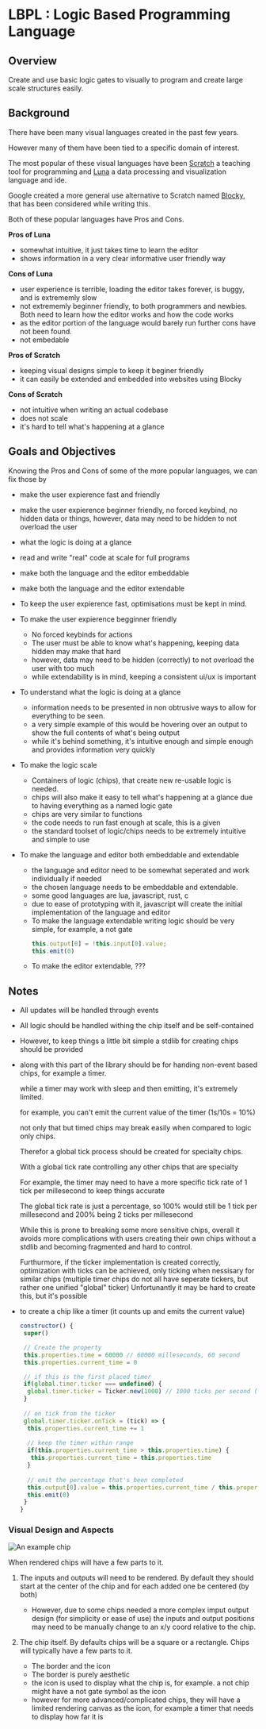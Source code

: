 [//]: # (Title)
# LBPL : Logic Based Programming Language

[//]: # (Overview)
## Overview
Create and use basic logic gates to visually to program and create large scale structures easily.

[//]: # (Background)
## Background
There have been many visual languages created in the past few years.

However many of them have been tied to a specific domain of interest.

The most popular of these visual languages have been [Scratch](https://scratch.mit.edu/) a teaching tool for programming and [Luna](https://www.luna-lang.org/) a data processing and visualization language and ide.

Google created a more general use alternative to Scratch named [Blocky](https://developers.google.com/blockly/), that has been considered while writing this.

Both of these popular languages have Pros and Cons.

**Pros of Luna**
- somewhat intuitive, it just takes time to learn the editor
- shows information in a very clear informative user friendly way

**Cons of Luna**
- user experience is terrible, loading the editor takes forever, is buggy, and is extrememly slow
- not extrememly beginner friendly, to both programmers and newbies. Both need to learn how the editor works and how the code works
- as the editor portion of the language would barely run further cons have not been found.
- not embedable

**Pros of Scratch**
- keeping visual designs simple to keep it beginer friendly
- it can easily be extended and embedded into websites using Blocky

**Cons of Scratch**
- not intuitive when writing an actual codebase
- does not scale
- it's hard to tell what's happening at a glance

[//]: # (Objectives)
## Goals and Objectives
Knowing the Pros and Cons of some of the more popular languages, we can fix those by
- make the user expierence fast and friendly
- make the user expierence beginner friendly, no forced keybind, no hidden data or things, however, data may need to be hidden to not overload the user
- what the logic is doing at a glance
- read and write "real" code at scale for full programs
- make both the language and the editor embeddable
- make both the language and the editor extendable

- To keep the user expierence fast, optimisations must be kept in mind.
- To make the user expierence begginner friendly 
  * No forced keybinds for actions
  * The user must be able to know what's happening, keeping data hidden may make that hard
  * however, data may need to be hidden (correctly) to not overload the user with too much
  * while extendability is in mind, keeping a consistent ui/ux is important
- To understand what the logic is doing at a glance
  * information needs to be presented in non obtrusive ways to allow for everything to be seen.
  * a very simple example of this would be hovering over an output to show the full contents of what's being output
  * while it's behind something, it's intuitive enough and simple enough and provides information very quickly
- To make the logic scale
  * Containers of logic (chips), that create new re-usable logic is needed.
  * chips will also make it easy to tell what's happening at a glance due to having everything as a named logic gate
  * chips are very similar to functions
  * the code needs to run fast enough at scale, this is a given
  * the standard toolset of logic/chips needs to be extremely intuitive and simple to use
- To make the language and editor both embeddable and extendable
  * the language and editor need to be somewhat seperated and work individually if needed
  * the chosen language needs to be embeddable and extendable.
  * some good languages are lua, javascript, rust, c
  * due to ease of prototyping with it, javascript will create the initial implementation of the language and editor
  * To make the language extendable writing logic should be very simple, for example, a not gate 
    ```js
    this.output[0] = !this.input[0].value;
    this.emit(0) 
    ```
  * To make the editor extendable, ???


## Notes
- All updates will be handled through events
- All logic should be handled withing the chip itself and be self-contained
- However, to keep things a little bit simple a stdlib for creating chips should be provided
- along with this part of the library should be for handing non-event based chips, for example a timer.

  while a timer may work with sleep and then emitting, it's extremely limited.
  
  for example, you can't emit the current value of the timer (1s/10s = 10%)
  
  not only that but timed chips may break easily when compared to logic only chips.
  
  Therefor a global tick process should be created for specialty chips.
  
  With a global tick rate controlling any other chips that are specialty
  
  For example, the timer may need to have a more specific tick rate of 1 tick per millesecond to keep things accurate
  
  The global tick rate is just a percentage, so 100% would still be 1 tick per millesecond and 200% being 2 ticks per millesecond
  
  While this is prone to breaking some more sensitive chips, overall it avoids more complications with users creating their own chips without a stdlib and becoming fragmented and hard to control.
  
  Furthurmore, if the ticker implementation is created correctly, optimization with ticks can be achieved, only ticking when nessisary for similar chips (multiple timer chips do not all have seperate tickers, but rather one unified "global" ticker)
  Unfortunantly it may be hard to create this, but it's possible
  
- to create a chip like a timer (it counts up and emits the current value) 
  ```js
  constructor() {
   super()
  
   // Create the property
   this.properties.time = 60000 // 60000 milleseconds, 60 second
   this.properties.current_time = 0
  
   // if this is the first placed timer
   if(global.timer.ticker === undefined) {
    global.timer.ticker = Ticker.new(1000) // 1000 ticks per second (1 tick per millesecond)
   }
   
   // on tick from the ticker
   global.timer.ticker.onTick = (tick) => {
    this.properties.current_time += 1
     
    // keep the timer within range
    if(this.properties.current_time > this.properties.time) {
     this.properties.current_time = this.properties.time
    }
    
    // emit the percentage that's been completed
    this.output[0].value = this.properties.current_time / this.properties.time
    this.emit(0)
   }
  }
  ```

### Visual Design and Aspects
![An example chip](https://i.imgur.com/zOyY1qA.png)

When rendered chips will have a few parts to it.

1. The inputs and outputs will need to be rendered. By default they should start at the center of the chip and for each added one be centered (by both)
   - However, due to some chips needed a more complex imput output design (for simplicity or ease of use) the inputs and output positions may need to be manually change to an x/y coord relative to the chip.
  
2. The chip itself. By defaults chips will be a square or a rectangle. Chips will typically have a few parts to it.
   - The border and the icon
   - The border is purely aesthetic
   - the icon is used to display what the chip is, for example. a not chip might have a not gate symbol as the icon
   - however for more advanced/complicated chips, they will have a limited rendering canvas as the icon, for example a timer that needs to display how far it is
   
